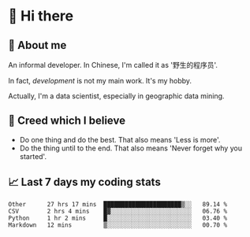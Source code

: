 # 👋 Hi there

## :speech_balloon: About me

An informal developer. In Chinese, I'm called it as '野生的程序员'.

In fact, _development_ is not my main work. It's my hobby.

Actually, I'm a data scientist, especially in geographic data mining.

## :see_no_evil: Creed which I believe

- Do one thing and do the best. That also means 'Less is more'.
- Do the thing until to the end. That also means 'Never forget why you started'.

## :chart_with_upwards_trend: Last 7 days my coding stats

<!--START_SECTION:waka-->
```text
Other      27 hrs 17 mins  ██████████████████████▒░░   89.14 % 
CSV        2 hrs 4 mins    █▓░░░░░░░░░░░░░░░░░░░░░░░   06.76 % 
Python     1 hr 2 mins     █░░░░░░░░░░░░░░░░░░░░░░░░   03.40 % 
Markdown   12 mins         ▒░░░░░░░░░░░░░░░░░░░░░░░░   00.70 % 
```
<!--END_SECTION:waka-->
